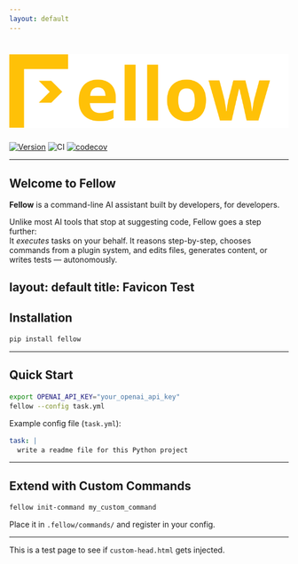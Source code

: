 ```yaml
---
layout: default
---
```


# ![Fellow](img/logo.svg)

[![Version](https://img.shields.io/pypi/v/fellow.svg)](https://pypi.org/project/fellow/)
![CI](https://github.com/ManuelZierl/fellow/actions/workflows/ci.yml/badge.svg?branch=main)
[![codecov](https://codecov.io/gh/ManuelZierl/fellow/branch/main/graph/badge.svg)](https://codecov.io/gh/ManuelZierl/fellow)

---

## Welcome to Fellow

**Fellow** is a command-line AI assistant built by developers, for developers.

Unlike most AI tools that stop at suggesting code, Fellow goes a step further:  
It *executes* tasks on your behalf. It reasons step-by-step, chooses commands from a plugin system, and edits files, generates content, or writes tests — autonomously.

layout: default
title: Favicon Test
---

## Installation

```bash
pip install fellow
```

---

## Quick Start

```bash
export OPENAI_API_KEY="your_openai_api_key"
fellow --config task.yml
```

Example config file (`task.yml`):

```yaml
task: |
  write a readme file for this Python project
```

---

## Extend with Custom Commands

```bash
fellow init-command my_custom_command
```

Place it in `.fellow/commands/` and register in your config.

---

This is a test page to see if `custom-head.html` gets injected.
